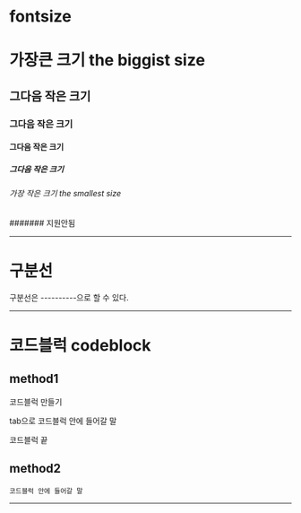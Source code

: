 # fontsize

# 가장큰 크기 the biggist size
## 그다음 작은 크기
### 그다음 작은 크기
#### 그다음 작은 크기
##### 그다음 작은 크기
###### 가장 작은 크기 the smallest size
####### 지원안됨

----------

# 구분선
구분선은 ----------으로 할 수 있다.

----------

# 코드블럭 codeblock
## method1


코드블럭 만들기

  tab으로 코드블럭 안에 들어갈 말
  
코드블럭 끝


## method2

```
코드블럭 안에 들어갈 말
```

---------
